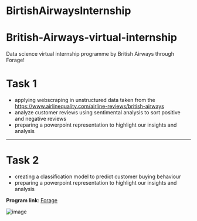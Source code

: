 # BirtishAirwaysInternship

# British-Airways-virtual-internship
Data science virtual internship programme by British Airways through Forage!

# Task 1 
- applying webscraping in unstructured data taken from the https://www.airlinequality.com/airline-reviews/british-airways
- analyze customer reviews using sentimental analysis to sort positive and negative reviews
- preparing a powerpoint representation to highlight our insights and analysis
--------------------------------------------------------------------------------------------------------------------------------------

# Task 2  
- creating a classification model to predict customer buying behaviour
- preparing a powerpoint representation to highlight our insights and analysis

**Program link**: [Forage](https://www.theforage.com/virtual-internships/prototype/NjynCWzGSaWXQCxSX/Data-Science?ref=87jnjsrQEx6guHcaq)

![image](https://github.com/QaiserDS/BritishAirwaysInternship/assets/95518289/f5dd6428-90a5-41a0-b14b-b5f4cecd963f)

